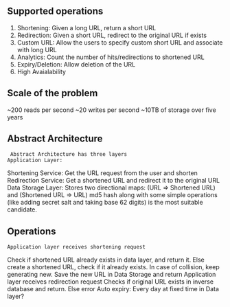 ## Supported operations
1. Shortening: Given a long URL, return a short URL
2. Redirection: Given a short URL, redirect to the original  URL if exists
3. Custom URL: Allow the users to specify custom short URL and associate with long URL
4. Analytics: Count the number of hits/redirections to shortened URL
5. Expiry/Deletion: Allow deletion of the URL
6. High Avaialability

## Scale of the problem
~200 reads per second
~20 writes per second
~10TB of storage over five years

## Abstract Architecture
     Abstract Architecture has three layers
    Application Layer:
Shortening Service: Get the URL request from the user and shorten
Redirection Service: Get a shortened URL and redirect it to the original URL
Data Storage Layer:
Stores two directional maps: (URL => Shortened URL) and (Shortened URL => URL)
md5 hash along with some simple operations (like adding secret salt and taking base 62 digits) is the most suitable candidate.

## Operations
    Application layer receives shortening request
Check if shortened URL already exists in data layer, and return it.
Else create a shortened URL, check if it already exists. In case of collision, keep generating new.
Save the new URL in Data Storage and return
Application layer receives redirection request
Checks if original URL exists in inverse database and return. 
Else error
Auto expiry: Every day at fixed time in Data layer?
